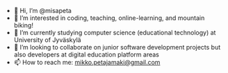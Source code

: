 - 👋 Hi, I’m @misapeta
- 👀 I’m interested in coding, teaching, online-learning, and mountain biking!
- 🌱 I’m currently studying computer science (educational technology) at University of Jyväskylä
- 💞️ I’m looking to collaborate on junior software development projects but also developers at digital education platform areas
- 📫 How to reach me: mikko.petajamaki@gmail.com

<!---
misapeta/misapeta is a ✨ special ✨ repository because its `README.md` (this file) appears on your GitHub profile.
You can click the Preview link to take a look at your changes.
--->

